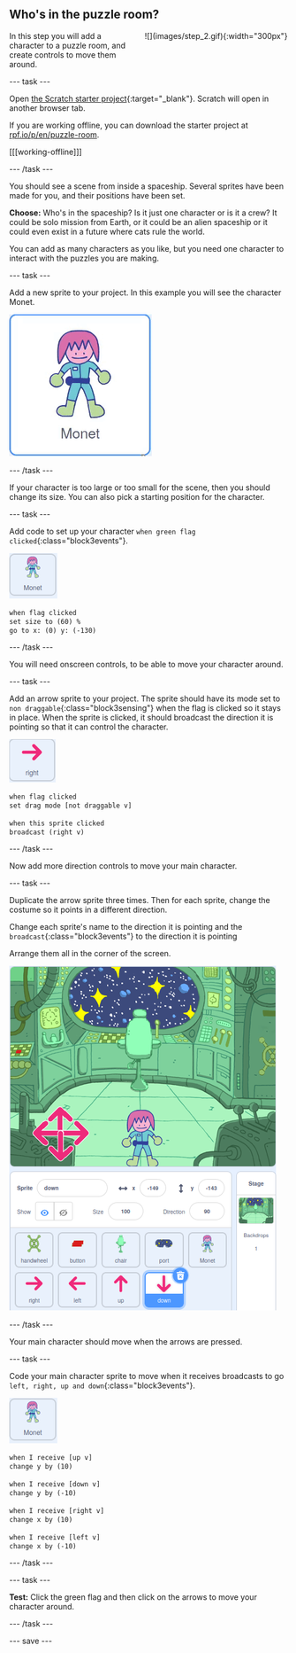 ## Who's in the puzzle room?

<div style="display: flex; flex-wrap: wrap">
<div style="flex-basis: 200px; flex-grow: 1; margin-right: 15px;">
In this step you will add a character to a puzzle room, and create controls to move them around.
</div>
<div>
![](images/step_2.gif){:width="300px"}
</div>
</div>

--- task ---

Open [the Scratch starter project](https://scratch.mit.edu/projects/531567946/editor/){:target="_blank"}. Scratch will open in another browser tab. 

If you are working offline, you can download the starter project at [rpf.io/p/en/puzzle-room](https://rpf.io/p/en/puzzle-room).

[[[working-offline]]]

--- /task ---

You should see a scene from inside a spaceship. Several sprites have been made for you, and their positions have been set.

**Choose:** Who's in the spaceship? Is it just one character or is it a crew? It could be solo mission from Earth, or it could be an alien spaceship or it could even exist in a future where cats rule the world.

You can add as many characters as you like, but you need one character to interact with the puzzles you are making.

--- task ---

Add a new sprite to your project. In this example you will see the character Monet.

![animated gif of the Monet sprite from Scratch](images/monet.gif)

--- /task ---

If your character is too large or too small for the scene, then you should change its size. You can also pick a starting position for the character.

--- task ---

Add code to set up your character `when green flag clicked`{:class="block3events"}.

![monet sprite](images/monet-sprite.png)
```blocks3
when flag clicked
set size to (60) %
go to x: (0) y: (-130)
```

--- /task ---

You will need onscreen controls, to be able to move your character around.

--- task ---

Add an arrow sprite to your project. The sprite should have its mode set to `non draggable`{:class="block3sensing"} when the flag is clicked so it stays in place. When the sprite is clicked, it should broadcast the direction it is pointing so that it can control the character.

![arrow sprite](images/arrow-sprite.png)
```blocks3
when flag clicked
set drag mode [not draggable v]

when this sprite clicked
broadcast (right v)
```

--- /task ---

Now add more direction controls to move your main character.

--- task ---

Duplicate the arrow sprite three times. Then for each sprite, change the costume so it points in a different direction.

Change each sprite's name to the direction it is pointing and the `broadcast`{:class="block3events"} to the direction it is pointing

Arrange them all in the corner of the screen.

![the space scene with four arrows in the bottom left hand corner, pointing to the compass directions](images/arrows.png)

--- /task ---

Your main character should move when the arrows are pressed.

--- task ---

Code your main character sprite to move when it receives broadcasts to go `left, right, up and down`{:class="block3events"}.

![monet sprite](images/monet-sprite.png)
```blocks3
when I receive [up v]
change y by (10)

when I receive [down v]
change y by (-10)

when I receive [right v]
change x by (10)

when I receive [left v]
change x by (-10)
```
--- /task ---

--- task ---

**Test:** Click the green flag and then click on the arrows to move your character around.

--- /task ---


--- save ---
